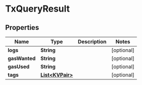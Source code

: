 
# TxQueryResult

## Properties
Name | Type | Description | Notes
------------ | ------------- | ------------- | -------------
**logs** | **String** |  |  [optional]
**gasWanted** | **String** |  |  [optional]
**gasUsed** | **String** |  |  [optional]
**tags** | [**List&lt;KVPair&gt;**](KVPair.md) |  |  [optional]



